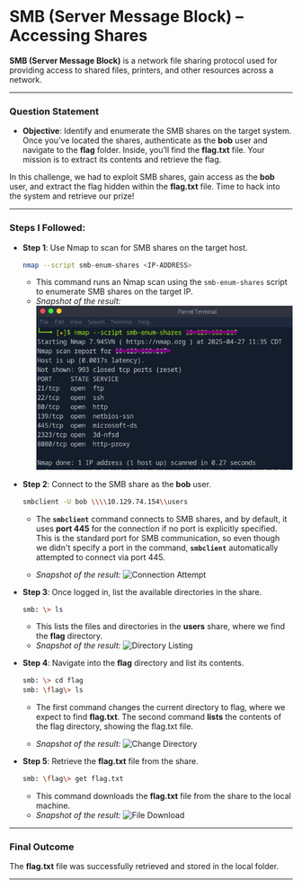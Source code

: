 # SMB (Server Message Block) – Accessing Shares

**SMB (Server Message Block)** is a network file sharing protocol used for providing access to shared files, printers, and other resources across a network.

---

### Question Statement

- **Objective**: Identify and enumerate the SMB shares on the target system. Once you've located the shares, authenticate as the **bob** user and navigate to the **flag** folder. Inside, you’ll find the **flag.txt** file. Your mission is to extract its contents and retrieve the flag.

In this challenge, we had to exploit SMB shares, gain access as the **bob** user, and extract the flag hidden within the **flag.txt** file. Time to hack into the system and retrieve our prize!


---

### Steps I Followed:

- **Step 1**: Use Nmap to scan for SMB shares on the target host.

    ```bash
    nmap --script smb-enum-shares <IP-ADDRESS>
    ```
    - This command runs an Nmap scan using the `smb-enum-shares` script to enumerate SMB shares on the target IP.
    - _Snapshot of the result:_
    ![Nmap SMB Scan](images/smb-enum-shares.JPG)

- **Step 2**: Connect to the SMB share as the **bob** user.

    ```bash
    smbclient -U bob \\\\10.129.74.154\\users
    ```
    - The **`smbclient`** command connects to SMB shares, and by default, it uses **port 445** for the connection if no port is explicitly specified. This is the standard port for SMB communication, so even though we didn't specify a port in the command, **`smbclient`** automatically attempted to connect via port 445.

    - _Snapshot of the result:_
    ![Connection Attempt](path/to/snapshot)

- **Step 3**: Once logged in, list the available directories in the share.

    ```bash
    smb: \> ls
    ```
    - This lists the files and directories in the **users** share, where we find the **flag** directory.
    - _Snapshot of the result:_
    ![Directory Listing](path/to/snapshot)

- **Step 4**: Navigate into the **flag** directory and list its contents.

    ```bash
   smb: \> cd flag
   smb: \flag\> ls
    ```
    - The first command changes the current directory to flag, where we expect to find **flag.txt**. The second command **lists** the contents of the flag directory, showing the flag.txt file.

    - _Snapshot of the result:_
    ![Change Directory](path/to/snapshot)

- **Step 5**: Retrieve the **flag.txt** file from the share.

    ```bash
    smb: \flag\> get flag.txt
    ```
    - This command downloads the **flag.txt** file from the share to the local machine.
    - _Snapshot of the result:_
    ![File Download](path/to/snapshot)

---

### Final Outcome

The **flag.txt** file was successfully retrieved and stored in the local folder.

---

